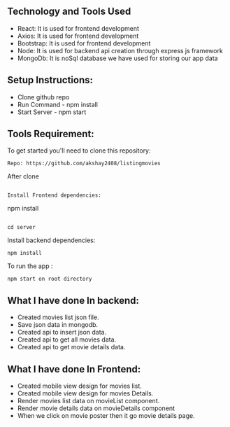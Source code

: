 ## Technology and Tools Used  
- React: It is used for frontend development
- Axios: It is used for frontend development
- Bootstrap: It is used for frontend development
- Node: It is used for backend api creation through express js framework
- MongoDb: It is noSql database we have used for storing our app data 


## Setup Instructions:
- Clone github repo
- Run Command - npm install 
- Start Server - npm start

## Tools Requirement:


To get started you'll need to clone this repository:

```
Repo: https://github.com/akshay2408/listingmovies

```
After clone

```To start frontend

Install Frontend dependencies:

```
npm install

```For backend on another terminal

cd server 

```
Install backend dependencies:

```
npm install
```

To run the app :

```
npm start on root directory

```
## What I have done In backend:

- Created movies list json file.
- Save json data in mongodb.
- Created api to insert json data.
- Created api to get all movies data.
- Created api to get movie details data.

## What I have done In Frontend:
- Created mobile view design for movies list.
- Created mobile view design for movies Details.
- Render  movies list data on movieList component.
- Render movie details data on movieDetails component
- When we click on movie poster then it go movie details page.
